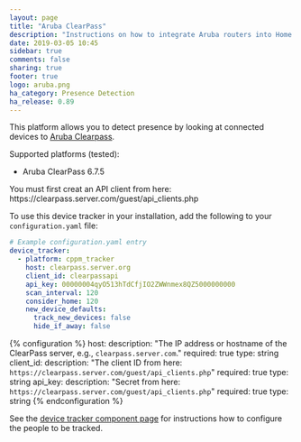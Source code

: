 ```yaml
---
layout: page
title: "Aruba ClearPass"
description: "Instructions on how to integrate Aruba routers into Home Assistant."
date: 2019-03-05 10:45
sidebar: true
comments: false
sharing: true
footer: true
logo: aruba.png
ha_category: Presence Detection
ha_release: 0.89
---
```



This platform allows you to detect presence by looking at connected devices to [Aruba Clearpass](https://www.arubanetworks.com/products/security/network-access-control/).

Supported platforms (tested):

- Aruba ClearPass 6.7.5

<p class='note warning'>
You must first creat an API client from here: https://clearpass.server.com/guest/api_clients.php
</p>

To use this device tracker in your installation, add the following to your `configuration.yaml` file:

```yaml
# Example configuration.yaml entry
device_tracker:
  - platform: cppm_tracker
    host: clearpass.server.org
    client_id: clearpassapi
    api_key: 00000004qyO513hTdCfjIO2ZWWnmex8QZ5000000000
    scan_interval: 120
    consider_home: 120
    new_device_defaults:
      track_new_devices: false
      hide_if_away: false
```

{% configuration %}
host:
  description: "The IP address or hostname of the ClearPass server, e.g., `clearpass.server.com`."
  required: true
  type: string
client_id:
  description: "The client ID from here: `https://clearpass.server.com/guest/api_clients.php`"
  required: true
  type: string
api_key:
  description: "Secret from here: `https://clearpass.server.com/guest/api_clients.php`"
  required: true
  type: string
{% endconfiguration %}

See the [device tracker component page](/components/device_tracker/) for instructions how to configure the people to be tracked.
